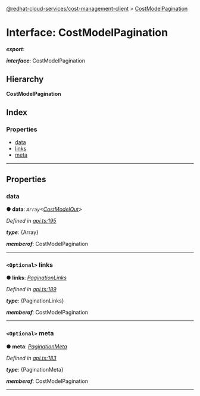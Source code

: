[@redhat-cloud-services/cost-management-client](../README.md) > [CostModelPagination](../interfaces/costmodelpagination.md)

# Interface: CostModelPagination

*__export__*: 

*__interface__*: CostModelPagination

## Hierarchy

**CostModelPagination**

## Index

### Properties

* [data](costmodelpagination.md#data)
* [links](costmodelpagination.md#links)
* [meta](costmodelpagination.md#meta)

---

## Properties

<a id="data"></a>

###  data

**● data**: *`Array`<[CostModelOut](costmodelout.md)>*

*Defined in [api.ts:195](https://github.com/rvsia/javascript-clients/blob/master/packages/cost-management/api.ts#L195)*

*__type__*: {Array}

*__memberof__*: CostModelPagination

___
<a id="links"></a>

### `<Optional>` links

**● links**: *[PaginationLinks](paginationlinks.md)*

*Defined in [api.ts:189](https://github.com/rvsia/javascript-clients/blob/master/packages/cost-management/api.ts#L189)*

*__type__*: {PaginationLinks}

*__memberof__*: CostModelPagination

___
<a id="meta"></a>

### `<Optional>` meta

**● meta**: *[PaginationMeta](paginationmeta.md)*

*Defined in [api.ts:183](https://github.com/rvsia/javascript-clients/blob/master/packages/cost-management/api.ts#L183)*

*__type__*: {PaginationMeta}

*__memberof__*: CostModelPagination

___


